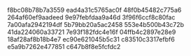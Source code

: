 f8bc08b78b7a3559
ead4a31c5765ac0f
48f0b45482c775a6
264af60ef9aadeed
9e97febfdaa9a46d
3f96f6ccf8c80fac
7a00afa2942194df
5b79bb20a5ac2458
553e4b500b43c72b
41da224060a33721
7e93f182fdc4e16f
04ffb4c2897e28e9
18af28af8b18b4e7
ec90e621045b5c31
c83510c3317efbf6
e5a9b7262e477851
c647b8f8e5fcfdc2
